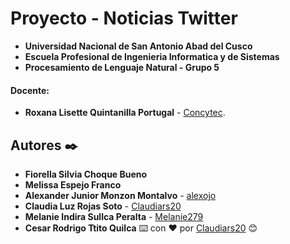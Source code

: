 # Proyecto - Noticias Twitter
- **Universidad Nacional de San Antonio Abad del Cusco**
- **Escuela Profesional de Ingenieria Informatica y de Sistemas**
- **Procesamiento de Lenguaje Natural - Grupo 5**
#### Docente:
- **Roxana Lisette Quintanilla Portugal** - [Concytec](http://directorio.concytec.gob.pe/appDirectorioCTI/VerDatosInvestigador.do?id_investigador=40930).
## Autores ✒️
* **Fiorella Silvia Choque Bueno**
* **Melissa Espejo Franco**
* **Alexander Junior Monzon Montalvo** - [alexojo](https://github.com/alexojo)
* **Claudia Luz Rojas Soto** - [Claudiars20](https://github.com/Claudiars20)
* **Melanie Indira Sullca Peralta** - [Melanie279](https://github.com/Melanie279)
* **Cesar Rodrigo Ttito Quilca** 
⌨️ con ❤️ por [Claudiars20](https://github.com/Claudiars20) 😊
